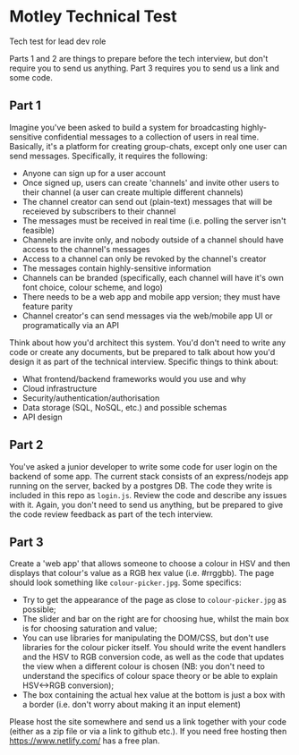 # Motley Technical Test
Tech test for lead dev role

Parts 1 and 2 are things to prepare before the tech interview, but don't require you to send us anything. Part 3 requires you to send us a link and some code.

## Part 1

Imagine you've been asked to build a system for broadcasting highly-sensitive confidential messages to a collection of users in real time. Basically, it's a platform for creating group-chats, except only one user can send messages. Specifically, it requires the following:

- Anyone can sign up for a user account
- Once signed up, users can create 'channels' and invite other users to their channel (a user can create multiple different channels)
- The channel creator can send out (plain-text) messages that will be receieved by subscribers to their channel
- The messages must be received in real time (i.e. polling the server isn't feasible)
- Channels are invite only, and nobody outside of a channel should have access to the channel's messages
- Access to a channel can only be revoked by the channel's creator
- The messages contain highly-sensitive information
- Channels can be branded (specifically, each channel will have it's own font choice, colour scheme, and logo)
- There needs to be a web app and mobile app version; they must have feature parity
- Channel creator's can send messages via the web/mobile app UI or programatically via an API

Think about how you'd architect this system. You'd don't need to write any code or create any documents, but be prepared to talk about how you'd design it as part of the technical interview. Specific things to think about:

- What frontend/backend frameworks would you use and why
- Cloud infrastructure
- Security/authentication/authorisation
- Data storage (SQL, NoSQL, etc.) and possible schemas
- API design

## Part 2

You've asked a junior developer to write some code for user login on the backend of some app. The current stack consists of an express/nodejs app running on the server, backed by a postgres DB. The code they write is included in this repo as `login.js`. Review the code and describe any issues with it. Again, you don't need to send us anything, but be prepared to give the code review feedback as part of the tech interview.

## Part 3

Create a 'web app' that allows someone to choose a colour in HSV and then displays that colour's value as a RGB hex value (i.e. #rrggbb). The page should look something like `colour-picker.jpg`. Some specifics:

- Try to get the appearance of the page as close to `colour-picker.jpg` as possible;
- The slider and bar on the right are for choosing hue, whilst the main box is for choosing saturation and value;
- You can use libraries for manipulating the DOM/CSS, but don't use libraries for the colour picker itself. You should write the event handlers and the HSV to RGB conversion code, as well as the code that updates the view when a different colour is chosen (NB: you don't need to understand the specifics of colour space theory or be able to explain HSV<->RGB conversion);
- The box containing the actual hex value at the bottom is just a box with a border (i.e. don't worry about making it an input element)

Please host the site somewhere and send us a link together with your code (either as a zip file or via a link to github etc.). If you need free hosting then https://www.netlify.com/ has a free plan.
